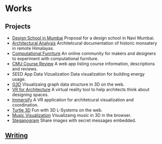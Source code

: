 # Works

## Projects
* [Design School in Mumbai](https://amitlzkpa.wordpress.com/2014/10/17/thesis-project-design-school-in-navi-mumbai/)
	Proposal for a design school in Navi Mumbai.
* [Architectural Analysis](https://amitlzkpa.wordpress.com/2013/10/02/analysis-of-druk-white-lotus-school/)
	Architetcural documentation of historic monsatery in remote Himalayas.
* [Computational Funriture](https://o-lap.org)
	An online community for makers and designers to experiment with computational furniture.
* [CMU Course Review](https://cmucoursereviews.pythonanywhere.com)
	A web app listing course information, descriptions and reviews.
* SEED App Data Vizualization
	Data visualization for building energy usage.
* [G3D](https://github.com/amitlzkpa/G3D)
	Visualizaing graph data structure in 3D on the web.
* [VR for Architecture](https://docs.google.com/presentation/d/1O33eKWV7hVRZQC-TmBLysirCh37541I5MpVejZHN-6s/edit?usp=sharing)
	A virtual reality tool to help architects think about designing spaces.
* [Immersify](https://www.food4rhino.com/app/immersify)
	A VR application for architetcural visualization and coordination.
* [Turtle 3D](https://turtle3d.herokuapp.com)
	Fun with 3D L-Systems on the web.
* [Music Visualization](https://lotusaudio.herokuapp.com)
	Visualizaing music in 3D in the browser. 
* [Steganogram](https://steganogram.herokuapp.com)
	Share images with secret messages embedded.

## [Writing](https://medium.com/@olapdesign)
